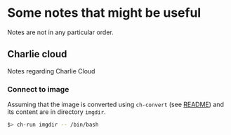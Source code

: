 # Some notes that might be useful

Notes are not in any particular order.

## Charlie cloud

Notes regarding Charlie Cloud

### Connect to image

Assuming that the image is converted using `ch-convert` (see [README](README.md)) and its content are in directory `imgdir`.

```bash
$> ch-run imgdir -- /bin/bash
```
